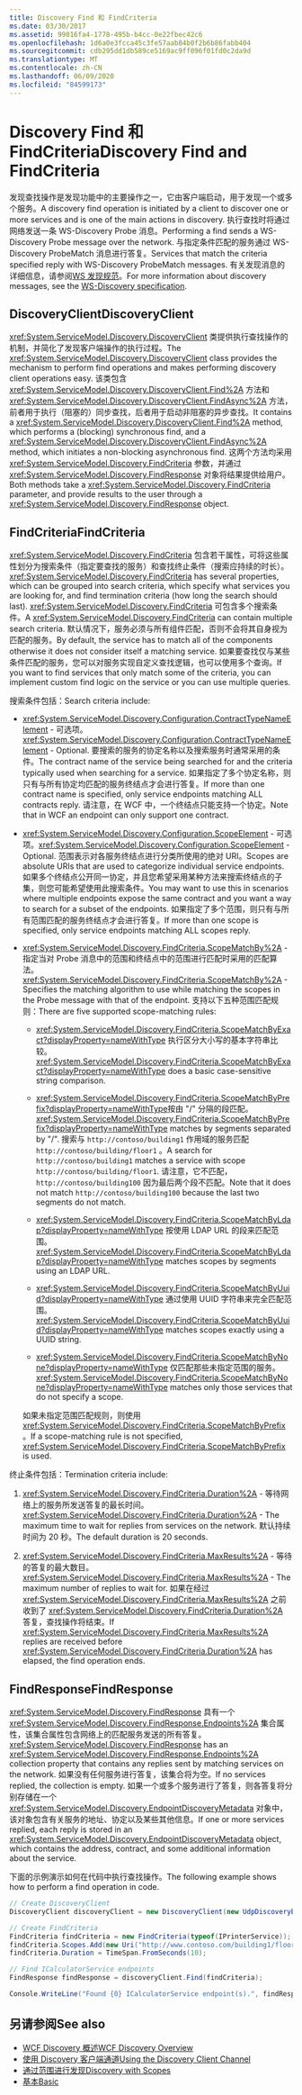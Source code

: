 ```yaml
---
title: Discovery Find 和 FindCriteria
ms.date: 03/30/2017
ms.assetid: 99016fa4-1778-495b-b4cc-0e22fbec42c6
ms.openlocfilehash: 1d6a0e3fcca45c3fe57aab84b0f2b6b86fabb404
ms.sourcegitcommit: cdb295dd1db589ce5169ac9ff096f01fd0c2da9d
ms.translationtype: MT
ms.contentlocale: zh-CN
ms.lasthandoff: 06/09/2020
ms.locfileid: "84599173"
---
```

# <a name="discovery-find-and-findcriteria"></a><span data-ttu-id="7703d-102">Discovery Find 和 FindCriteria</span><span class="sxs-lookup"><span data-stu-id="7703d-102">Discovery Find and FindCriteria</span></span>

<span data-ttu-id="7703d-103">发现查找操作是发现功能中的主要操作之一，它由客户端启动，用于发现一个或多个服务。</span><span class="sxs-lookup"><span data-stu-id="7703d-103">A discovery find operation is initiated by a client to discover one or more services and is one of the main actions in discovery.</span></span> <span data-ttu-id="7703d-104">执行查找时将通过网络发送一条 WS-Discovery Probe 消息。</span><span class="sxs-lookup"><span data-stu-id="7703d-104">Performing a find sends a WS-Discovery Probe message over the network.</span></span> <span data-ttu-id="7703d-105">与指定条件匹配的服务通过 WS-Discovery ProbeMatch 消息进行答复。</span><span class="sxs-lookup"><span data-stu-id="7703d-105">Services that match the criteria specified reply with WS-Discovery ProbeMatch messages.</span></span> <span data-ttu-id="7703d-106">有关发现消息的详细信息，请参阅[WS 发现规范](http://schemas.xmlsoap.org/ws/2004/10/discovery/ws-discovery.pdf)。</span><span class="sxs-lookup"><span data-stu-id="7703d-106">For more information about discovery messages, see the [WS-Discovery specification](http://schemas.xmlsoap.org/ws/2004/10/discovery/ws-discovery.pdf).</span></span>

## <a name="discoveryclient"></a><span data-ttu-id="7703d-107">DiscoveryClient</span><span class="sxs-lookup"><span data-stu-id="7703d-107">DiscoveryClient</span></span>

<span data-ttu-id="7703d-108"><xref:System.ServiceModel.Discovery.DiscoveryClient> 类提供执行查找操作的机制，并简化了发现客户端操作的执行过程。</span><span class="sxs-lookup"><span data-stu-id="7703d-108">The <xref:System.ServiceModel.Discovery.DiscoveryClient> class provides the mechanism to perform find operations and makes performing discovery client operations easy.</span></span> <span data-ttu-id="7703d-109">该类包含 <xref:System.ServiceModel.Discovery.DiscoveryClient.Find%2A> 方法和 <xref:System.ServiceModel.Discovery.DiscoveryClient.FindAsync%2A> 方法，前者用于执行（阻塞的）同步查找，后者用于启动非阻塞的异步查找。</span><span class="sxs-lookup"><span data-stu-id="7703d-109">It contains a <xref:System.ServiceModel.Discovery.DiscoveryClient.Find%2A> method, which performs a (blocking) synchronous find, and a <xref:System.ServiceModel.Discovery.DiscoveryClient.FindAsync%2A> method, which initiates a non-blocking asynchronous find.</span></span> <span data-ttu-id="7703d-110">这两个方法均采用 <xref:System.ServiceModel.Discovery.FindCriteria> 参数，并通过 <xref:System.ServiceModel.Discovery.FindResponse> 对象将结果提供给用户。</span><span class="sxs-lookup"><span data-stu-id="7703d-110">Both methods take a <xref:System.ServiceModel.Discovery.FindCriteria> parameter, and provide results to the user through a <xref:System.ServiceModel.Discovery.FindResponse> object.</span></span>

## <a name="findcriteria"></a><span data-ttu-id="7703d-111">FindCriteria</span><span class="sxs-lookup"><span data-stu-id="7703d-111">FindCriteria</span></span>

<span data-ttu-id="7703d-112"><xref:System.ServiceModel.Discovery.FindCriteria> 包含若干属性，可将这些属性划分为搜索条件（指定要查找的服务）和查找终止条件（搜索应持续的时长）。</span><span class="sxs-lookup"><span data-stu-id="7703d-112"><xref:System.ServiceModel.Discovery.FindCriteria> has several properties, which can be grouped into search criteria, which specify what services you are looking for, and find termination criteria (how long the search should last).</span></span> <span data-ttu-id="7703d-113"><xref:System.ServiceModel.Discovery.FindCriteria> 可包含多个搜索条件。</span><span class="sxs-lookup"><span data-stu-id="7703d-113">A <xref:System.ServiceModel.Discovery.FindCriteria> can contain multiple search criteria.</span></span> <span data-ttu-id="7703d-114">默认情况下，服务必须与所有组件匹配，否则不会将其自身视为匹配的服务。</span><span class="sxs-lookup"><span data-stu-id="7703d-114">By default, the service has to match all of the components otherwise it does not consider itself a matching service.</span></span> <span data-ttu-id="7703d-115">如果要查找仅与某些条件匹配的服务，您可以对服务实现自定义查找逻辑，也可以使用多个查询。</span><span class="sxs-lookup"><span data-stu-id="7703d-115">If you want to find services that only match some of the criteria, you can implement custom find logic on the service or you can use multiple queries.</span></span>

<span data-ttu-id="7703d-116">搜索条件包括：</span><span class="sxs-lookup"><span data-stu-id="7703d-116">Search criteria include:</span></span>

- <span data-ttu-id="7703d-117"><xref:System.ServiceModel.Discovery.Configuration.ContractTypeNameElement> - 可选项。</span><span class="sxs-lookup"><span data-stu-id="7703d-117"><xref:System.ServiceModel.Discovery.Configuration.ContractTypeNameElement> - Optional.</span></span> <span data-ttu-id="7703d-118">要搜索的服务的协定名称以及搜索服务时通常采用的条件。</span><span class="sxs-lookup"><span data-stu-id="7703d-118">The contract name of the service being searched for and the criteria typically used when searching for a service.</span></span> <span data-ttu-id="7703d-119">如果指定了多个协定名称，则只有与所有协定均匹配的服务终结点才会进行答复。</span><span class="sxs-lookup"><span data-stu-id="7703d-119">If more than one contract name is specified, only service endpoints matching ALL contracts reply.</span></span> <span data-ttu-id="7703d-120">请注意，在 WCF 中，一个终结点只能支持一个协定。</span><span class="sxs-lookup"><span data-stu-id="7703d-120">Note that in WCF an endpoint can only support one contract.</span></span>

- <span data-ttu-id="7703d-121"><xref:System.ServiceModel.Discovery.Configuration.ScopeElement> - 可选项。</span><span class="sxs-lookup"><span data-stu-id="7703d-121"><xref:System.ServiceModel.Discovery.Configuration.ScopeElement> - Optional.</span></span> <span data-ttu-id="7703d-122">范围表示对各服务终结点进行分类所使用的绝对 URI。</span><span class="sxs-lookup"><span data-stu-id="7703d-122">Scopes are absolute URIs that are used to categorize individual service endpoints.</span></span> <span data-ttu-id="7703d-123">如果多个终结点公开同一协定，并且您希望采用某种方法来搜索终结点的子集，则您可能希望使用此搜索条件。</span><span class="sxs-lookup"><span data-stu-id="7703d-123">You may want to use this in scenarios where multiple endpoints expose the same contract and you want a way to search for a subset of the endpoints.</span></span> <span data-ttu-id="7703d-124">如果指定了多个范围，则只有与所有范围匹配的服务终结点才会进行答复。</span><span class="sxs-lookup"><span data-stu-id="7703d-124">If more than one scope is specified, only service endpoints matching ALL scopes reply.</span></span>

- <span data-ttu-id="7703d-125"><xref:System.ServiceModel.Discovery.FindCriteria.ScopeMatchBy%2A> - 指定当对 Probe 消息中的范围和终结点中的范围进行匹配时采用的匹配算法。</span><span class="sxs-lookup"><span data-stu-id="7703d-125"><xref:System.ServiceModel.Discovery.FindCriteria.ScopeMatchBy%2A> - Specifies the matching algorithm to use while matching the scopes in the Probe message with that of the endpoint.</span></span> <span data-ttu-id="7703d-126">支持以下五种范围匹配规则：</span><span class="sxs-lookup"><span data-stu-id="7703d-126">There are five supported scope-matching rules:</span></span>

  - <span data-ttu-id="7703d-127"><xref:System.ServiceModel.Discovery.FindCriteria.ScopeMatchByExact?displayProperty=nameWithType> 执行区分大小写的基本字符串比较。</span><span class="sxs-lookup"><span data-stu-id="7703d-127"><xref:System.ServiceModel.Discovery.FindCriteria.ScopeMatchByExact?displayProperty=nameWithType> does a basic case-sensitive string comparison.</span></span>

  - <span data-ttu-id="7703d-128"><xref:System.ServiceModel.Discovery.FindCriteria.ScopeMatchByPrefix?displayProperty=nameWithType>按由 "/" 分隔的段匹配。</span><span class="sxs-lookup"><span data-stu-id="7703d-128"><xref:System.ServiceModel.Discovery.FindCriteria.ScopeMatchByPrefix?displayProperty=nameWithType> matches by segments separated by "/".</span></span> <span data-ttu-id="7703d-129">搜索与 `http://contoso/building1` 作用域的服务匹配 `http://contoso/building/floor1` 。</span><span class="sxs-lookup"><span data-stu-id="7703d-129">A search for `http://contoso/building1` matches a service with scope `http://contoso/building/floor1`.</span></span> <span data-ttu-id="7703d-130">请注意，它不匹配， `http://contoso/building100` 因为最后两个段不匹配。</span><span class="sxs-lookup"><span data-stu-id="7703d-130">Note that it does not match `http://contoso/building100` because the last two segments do not match.</span></span>

  - <span data-ttu-id="7703d-131"><xref:System.ServiceModel.Discovery.FindCriteria.ScopeMatchByLdap?displayProperty=nameWithType> 按使用 LDAP URL 的段来匹配范围。</span><span class="sxs-lookup"><span data-stu-id="7703d-131"><xref:System.ServiceModel.Discovery.FindCriteria.ScopeMatchByLdap?displayProperty=nameWithType> matches scopes by segments using an LDAP URL.</span></span>

  - <span data-ttu-id="7703d-132"><xref:System.ServiceModel.Discovery.FindCriteria.ScopeMatchByUuid?displayProperty=nameWithType> 通过使用 UUID 字符串来完全匹配范围。</span><span class="sxs-lookup"><span data-stu-id="7703d-132"><xref:System.ServiceModel.Discovery.FindCriteria.ScopeMatchByUuid?displayProperty=nameWithType> matches scopes exactly using a UUID string.</span></span>

  - <span data-ttu-id="7703d-133"><xref:System.ServiceModel.Discovery.FindCriteria.ScopeMatchByNone?displayProperty=nameWithType> 仅匹配那些未指定范围的服务。</span><span class="sxs-lookup"><span data-stu-id="7703d-133"><xref:System.ServiceModel.Discovery.FindCriteria.ScopeMatchByNone?displayProperty=nameWithType> matches only those services that do not specify a scope.</span></span>

  <span data-ttu-id="7703d-134">如果未指定范围匹配规则，则使用 <xref:System.ServiceModel.Discovery.FindCriteria.ScopeMatchByPrefix>。</span><span class="sxs-lookup"><span data-stu-id="7703d-134">If a scope-matching rule is not specified, <xref:System.ServiceModel.Discovery.FindCriteria.ScopeMatchByPrefix> is used.</span></span>

<span data-ttu-id="7703d-135">终止条件包括：</span><span class="sxs-lookup"><span data-stu-id="7703d-135">Termination criteria include:</span></span>

1. <span data-ttu-id="7703d-136"><xref:System.ServiceModel.Discovery.FindCriteria.Duration%2A> - 等待网络上的服务所发送答复的最长时间。</span><span class="sxs-lookup"><span data-stu-id="7703d-136"><xref:System.ServiceModel.Discovery.FindCriteria.Duration%2A> - The maximum time to wait for replies from services on the network.</span></span> <span data-ttu-id="7703d-137">默认持续时间为 20 秒。</span><span class="sxs-lookup"><span data-stu-id="7703d-137">The default duration is 20 seconds.</span></span>

2. <span data-ttu-id="7703d-138"><xref:System.ServiceModel.Discovery.FindCriteria.MaxResults%2A> - 等待的答复的最大数目。</span><span class="sxs-lookup"><span data-stu-id="7703d-138"><xref:System.ServiceModel.Discovery.FindCriteria.MaxResults%2A> - The maximum number of replies to wait for.</span></span> <span data-ttu-id="7703d-139">如果在经过 <xref:System.ServiceModel.Discovery.FindCriteria.MaxResults%2A> 之前收到了 <xref:System.ServiceModel.Discovery.FindCriteria.Duration%2A> 答复，查找操作将结束。</span><span class="sxs-lookup"><span data-stu-id="7703d-139">If <xref:System.ServiceModel.Discovery.FindCriteria.MaxResults%2A> replies are received before <xref:System.ServiceModel.Discovery.FindCriteria.Duration%2A> has elapsed, the find operation ends.</span></span>

## <a name="findresponse"></a><span data-ttu-id="7703d-140">FindResponse</span><span class="sxs-lookup"><span data-stu-id="7703d-140">FindResponse</span></span>

<span data-ttu-id="7703d-141"><xref:System.ServiceModel.Discovery.FindResponse> 具有一个 <xref:System.ServiceModel.Discovery.FindResponse.Endpoints%2A> 集合属性，该集合属性包含网络上的匹配服务发送的所有答复。</span><span class="sxs-lookup"><span data-stu-id="7703d-141"><xref:System.ServiceModel.Discovery.FindResponse> has an <xref:System.ServiceModel.Discovery.FindResponse.Endpoints%2A> collection property that contains any replies sent by matching services on the network.</span></span> <span data-ttu-id="7703d-142">如果没有任何服务进行答复，该集合将为空。</span><span class="sxs-lookup"><span data-stu-id="7703d-142">If no services replied, the collection is empty.</span></span> <span data-ttu-id="7703d-143">如果一个或多个服务进行了答复，则各答复将分别存储在一个 <xref:System.ServiceModel.Discovery.EndpointDiscoveryMetadata> 对象中，该对象包含有关服务的地址、协定以及某些其他信息。</span><span class="sxs-lookup"><span data-stu-id="7703d-143">If one or more services replied, each reply is stored in an <xref:System.ServiceModel.Discovery.EndpointDiscoveryMetadata> object, which contains the address, contract, and some additional information about the service.</span></span>

<span data-ttu-id="7703d-144">下面的示例演示如何在代码中执行查找操作。</span><span class="sxs-lookup"><span data-stu-id="7703d-144">The following example shows how to perform a find operation in code.</span></span>

```csharp
// Create DiscoveryClient
DiscoveryClient discoveryClient = new DiscoveryClient(new UdpDiscoveryEndpoint());

// Create FindCriteria
FindCriteria findCriteria = new FindCriteria(typeof(IPrinterService));
findCriteria.Scopes.Add(new Uri("http://www.contoso.com/building1/floor1"));
findCriteria.Duration = TimeSpan.FromSeconds(10);

// Find ICalculatorService endpoints
FindResponse findResponse = discoveryClient.Find(findCriteria);

Console.WriteLine("Found {0} ICalculatorService endpoint(s).", findResponse.Endpoints.Count)
```

## <a name="see-also"></a><span data-ttu-id="7703d-145">另请参阅</span><span class="sxs-lookup"><span data-stu-id="7703d-145">See also</span></span>

- [<span data-ttu-id="7703d-146">WCF Discovery 概述</span><span class="sxs-lookup"><span data-stu-id="7703d-146">WCF Discovery Overview</span></span>](wcf-discovery-overview.md)
- [<span data-ttu-id="7703d-147">使用 Discovery 客户端通道</span><span class="sxs-lookup"><span data-stu-id="7703d-147">Using the Discovery Client Channel</span></span>](using-the-discovery-client-channel.md)
- [<span data-ttu-id="7703d-148">通过范围进行发现</span><span class="sxs-lookup"><span data-stu-id="7703d-148">Discovery with Scopes</span></span>](../samples/discovery-with-scopes-sample.md)
- [<span data-ttu-id="7703d-149">基本</span><span class="sxs-lookup"><span data-stu-id="7703d-149">Basic</span></span>](../samples/basic-sample.md)
